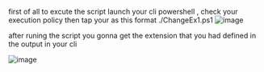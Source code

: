 

first of all to excute the script launch your cli powershell , check your execution policy then tap your  as this format ./ChangeEx1.ps1
![image](https://github.com/Dmtry32/script-to-editing-extension-for-files/assets/88732558/e01b46cc-c5f0-457a-afeb-7b0fa8970df3)



after runing the script  you gonna get the extension that you had defined in the output in your cli 



![image](https://github.com/Dmtry32/script-to-editing-extension-for-files/assets/88732558/013bb945-4c2b-4123-bd43-aaf41de89850)
